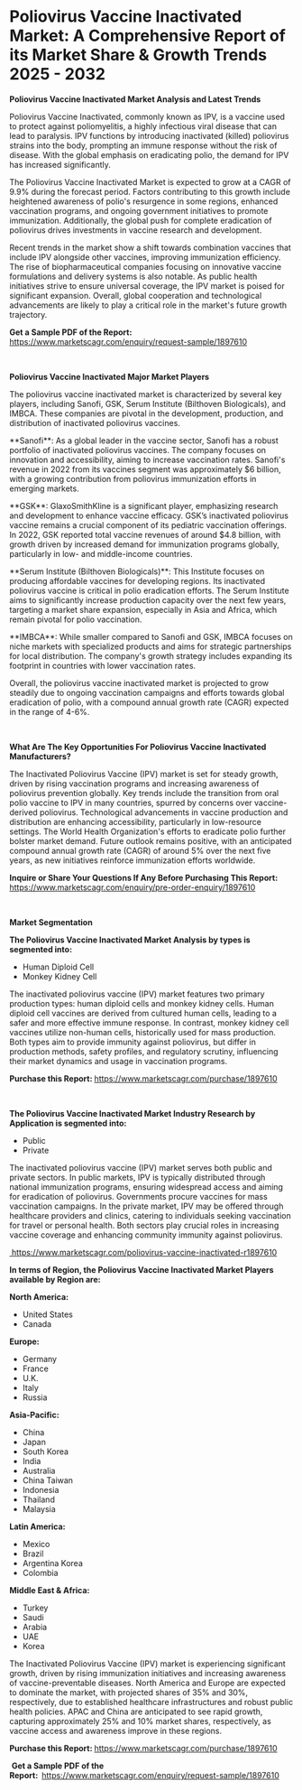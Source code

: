 <p><h1>Poliovirus Vaccine Inactivated Market: A Comprehensive Report of its Market Share & Growth Trends 2025 - 2032</h1></p><p><strong>Poliovirus Vaccine Inactivated Market Analysis and Latest Trends</strong></p>
<p><p>Poliovirus Vaccine Inactivated, commonly known as IPV, is a vaccine used to protect against poliomyelitis, a highly infectious viral disease that can lead to paralysis. IPV functions by introducing inactivated (killed) poliovirus strains into the body, prompting an immune response without the risk of disease. With the global emphasis on eradicating polio, the demand for IPV has increased significantly.</p><p>The Poliovirus Vaccine Inactivated Market is expected to grow at a CAGR of 9.9% during the forecast period. Factors contributing to this growth include heightened awareness of polio's resurgence in some regions, enhanced vaccination programs, and ongoing government initiatives to promote immunization. Additionally, the global push for complete eradication of poliovirus drives investments in vaccine research and development.</p><p>Recent trends in the market show a shift towards combination vaccines that include IPV alongside other vaccines, improving immunization efficiency. The rise of biopharmaceutical companies focusing on innovative vaccine formulations and delivery systems is also notable. As public health initiatives strive to ensure universal coverage, the IPV market is poised for significant expansion. Overall, global cooperation and technological advancements are likely to play a critical role in the market's future growth trajectory.</p></p>
<p><strong>Get a Sample PDF of the Report:&nbsp;</strong> <a href="https://www.marketscagr.com/enquiry/request-sample/1897610?utm_campaign=3700&utm_medium=2&utm_source=Github&utm_content=ia&utm_term=19042025&utm_id=poliovirus-vaccine-inactivated">https://www.marketscagr.com/enquiry/request-sample/1897610</a></p>
<p>&nbsp;</p>
<p><strong>Poliovirus Vaccine Inactivated Major Market Players</strong></p>
<p><p>The poliovirus vaccine inactivated market is characterized by several key players, including Sanofi, GSK, Serum Institute (Bilthoven Biologicals), and IMBCA. These companies are pivotal in the development, production, and distribution of inactivated poliovirus vaccines.</p><p>**Sanofi**: As a global leader in the vaccine sector, Sanofi has a robust portfolio of inactivated poliovirus vaccines. The company focuses on innovation and accessibility, aiming to increase vaccination rates. Sanofi's revenue in 2022 from its vaccines segment was approximately $6 billion, with a growing contribution from poliovirus immunization efforts in emerging markets.</p><p>**GSK**: GlaxoSmithKline is a significant player, emphasizing research and development to enhance vaccine efficacy. GSK’s inactivated poliovirus vaccine remains a crucial component of its pediatric vaccination offerings. In 2022, GSK reported total vaccine revenues of around $4.8 billion, with growth driven by increased demand for immunization programs globally, particularly in low- and middle-income countries.</p><p>**Serum Institute (Bilthoven Biologicals)**: This Institute focuses on producing affordable vaccines for developing regions. Its inactivated poliovirus vaccine is critical in polio eradication efforts. The Serum Institute aims to significantly increase production capacity over the next few years, targeting a market share expansion, especially in Asia and Africa, which remain pivotal for polio vaccination.</p><p>**IMBCA**: While smaller compared to Sanofi and GSK, IMBCA focuses on niche markets with specialized products and aims for strategic partnerships for local distribution. The company's growth strategy includes expanding its footprint in countries with lower vaccination rates.</p><p>Overall, the poliovirus vaccine inactivated market is projected to grow steadily due to ongoing vaccination campaigns and efforts towards global eradication of polio, with a compound annual growth rate (CAGR) expected in the range of 4-6%.</p></p>
<p>&nbsp;</p>
<p><strong>What Are The Key Opportunities For Poliovirus Vaccine Inactivated Manufacturers?</strong></p>
<p><p>The Inactivated Poliovirus Vaccine (IPV) market is set for steady growth, driven by rising vaccination programs and increasing awareness of poliovirus prevention globally. Key trends include the transition from oral polio vaccine to IPV in many countries, spurred by concerns over vaccine-derived poliovirus. Technological advancements in vaccine production and distribution are enhancing accessibility, particularly in low-resource settings. The World Health Organization's efforts to eradicate polio further bolster market demand. Future outlook remains positive, with an anticipated compound annual growth rate (CAGR) of around 5% over the next five years, as new initiatives reinforce immunization efforts worldwide.</p></p>
<p><strong>Inquire or Share Your Questions If Any Before Purchasing This Report:</strong> <a href="https://www.marketscagr.com/enquiry/pre-order-enquiry/1897610?utm_campaign=3700&utm_medium=2&utm_source=Github&utm_content=ia&utm_term=19042025&utm_id=poliovirus-vaccine-inactivated">https://www.marketscagr.com/enquiry/pre-order-enquiry/1897610</a></p>
<p>&nbsp;</p>
<p><strong>Market Segmentation</strong></p>
<p><strong>The Poliovirus Vaccine Inactivated Market Analysis by types is segmented into:</strong></p>
<p><ul><li>Human Diploid Cell</li><li>Monkey Kidney Cell</li></ul></p>
<p><p>The inactivated poliovirus vaccine (IPV) market features two primary production types: human diploid cells and monkey kidney cells. Human diploid cell vaccines are derived from cultured human cells, leading to a safer and more effective immune response. In contrast, monkey kidney cell vaccines utilize non-human cells, historically used for mass production. Both types aim to provide immunity against poliovirus, but differ in production methods, safety profiles, and regulatory scrutiny, influencing their market dynamics and usage in vaccination programs.</p></p>
<p><strong>Purchase this Report:&nbsp;</strong><a href="https://www.marketscagr.com/purchase/1897610?utm_campaign=3700&utm_medium=2&utm_source=Github&utm_content=ia&utm_term=19042025&utm_id=poliovirus-vaccine-inactivated">https://www.marketscagr.com/purchase/1897610</a></p>
<p>&nbsp;</p>
<p><strong>The Poliovirus Vaccine Inactivated Market Industry Research by Application is segmented into:</strong></p>
<p><ul><li>Public</li><li>Private</li></ul></p>
<p><p>The inactivated poliovirus vaccine (IPV) market serves both public and private sectors. In public markets, IPV is typically distributed through national immunization programs, ensuring widespread access and aiming for eradication of poliovirus. Governments procure vaccines for mass vaccination campaigns. In the private market, IPV may be offered through healthcare providers and clinics, catering to individuals seeking vaccination for travel or personal health. Both sectors play crucial roles in increasing vaccine coverage and enhancing community immunity against poliovirus.</p></p>
<p><a href="https://www.marketscagr.com/poliovirus-vaccine-inactivated-r1897610?utm_campaign=3700&utm_medium=2&utm_source=Github&utm_content=ia&utm_term=19042025&utm_id=poliovirus-vaccine-inactivated">&nbsp;https://www.marketscagr.com/poliovirus-vaccine-inactivated-r1897610</a></p>
<p><strong>In terms of Region, the Poliovirus Vaccine Inactivated Market Players available by Region are:</strong></p>
<p>
    <p> <strong> North America: </strong>
        <ul>
            <li>United States</li>
            <li>Canada</li>
        </ul>
        </p> 
    <p> <strong> Europe: </strong>
        <ul>
            <li>Germany</li>
            <li>France</li>
            <li>U.K.</li>
            <li>Italy</li>
            <li>Russia</li>
        </ul>
        </p> 
    <p> <strong> Asia-Pacific: </strong>
        <ul>
            <li>China</li>
            <li>Japan</li>
            <li>South Korea</li>
            <li>India</li>
            <li>Australia</li>
            <li>China Taiwan</li>
            <li>Indonesia</li>
            <li>Thailand</li>
            <li>Malaysia</li>
        </ul>
        </p> 
    <p> <strong> Latin America: </strong>
        <ul>
            <li>Mexico</li>
            <li>Brazil</li>
            <li>Argentina Korea</li>
            <li>Colombia</li>
        </ul>
        </p> 
    <p> <strong> Middle East & Africa: </strong>
        <ul>
            <li>Turkey</li>
            <li>Saudi</li>
            <li>Arabia</li>
            <li>UAE</li>
            <li>Korea</li>
        </ul>
    </p>
    </p>
<p><p>The Inactivated Poliovirus Vaccine (IPV) market is experiencing significant growth, driven by rising immunization initiatives and increasing awareness of vaccine-preventable diseases. North America and Europe are expected to dominate the market, with projected shares of 35% and 30%, respectively, due to established healthcare infrastructures and robust public health policies. APAC and China are anticipated to see rapid growth, capturing approximately 25% and 10% market shares, respectively, as vaccine access and awareness improve in these regions.</p></p>
<p><strong>Purchase this Report: </strong><a href="https://www.marketscagr.com/purchase/1897610?utm_campaign=3700&utm_medium=2&utm_source=Github&utm_content=ia&utm_term=19042025&utm_id=poliovirus-vaccine-inactivated">https://www.marketscagr.com/purchase/1897610</a></p>
<p>&nbsp;<strong>Get a Sample PDF of the Report:&nbsp;&nbsp;</strong><a href="https://www.marketscagr.com/enquiry/request-sample/1897610?utm_campaign=3700&utm_medium=2&utm_source=Github&utm_content=ia&utm_term=19042025&utm_id=poliovirus-vaccine-inactivated">https://www.marketscagr.com/enquiry/request-sample/1897610</a></p>
<p><strong></strong></p>
<p><p></p><p></p><p></p></p>